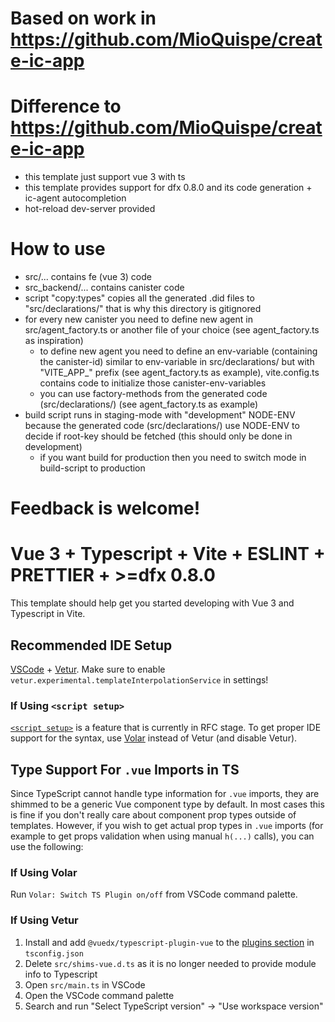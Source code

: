 # Based on work in https://github.com/MioQuispe/create-ic-app
# Difference to https://github.com/MioQuispe/create-ic-app
- this template just support vue 3 with ts
- this template provides support for dfx 0.8.0 and its code generation + ic-agent autocompletion
- hot-reload dev-server provided

# How to use
- src/... contains fe (vue 3) code
- src_backend/... contains canister code
- script "copy:types" copies all the generated .did files to "src/declarations/" that is why this directory is gitignored
- for every new canister you need to define new agent in src/agent_factory.ts or another file of your choice (see agent_factory.ts as inspiration)
  - to define new agent you need to define an env-variable (containing the canister-id) similar to env-variable in src/declarations/ but with "VITE_APP_" prefix (see agent_factory.ts as example), vite.config.ts contains code to initialize those canister-env-variables
  - you can use factory-methods from the generated code (src/declarations/) (see agent_factory.ts as example)
- build script runs in staging-mode with "development" NODE-ENV because the generated code (src/declarations/) use NODE-ENV to decide if root-key should be fetched (this should only be done in development)
  - if you want build for production then you need to switch mode in build-script to production

# Feedback is welcome!

# Vue 3 + Typescript + Vite + ESLINT + PRETTIER + >=dfx 0.8.0

This template should help get you started developing with Vue 3 and Typescript in Vite.

## Recommended IDE Setup

[VSCode](https://code.visualstudio.com/) + [Vetur](https://marketplace.visualstudio.com/items?itemName=octref.vetur). Make sure to enable `vetur.experimental.templateInterpolationService` in settings!

### If Using `<script setup>`

[`<script setup>`](https://github.com/vuejs/rfcs/pull/227) is a feature that is currently in RFC stage. To get proper IDE support for the syntax, use [Volar](https://marketplace.visualstudio.com/items?itemName=johnsoncodehk.volar) instead of Vetur (and disable Vetur).

## Type Support For `.vue` Imports in TS

Since TypeScript cannot handle type information for `.vue` imports, they are shimmed to be a generic Vue component type by default. In most cases this is fine if you don't really care about component prop types outside of templates. However, if you wish to get actual prop types in `.vue` imports (for example to get props validation when using manual `h(...)` calls), you can use the following:

### If Using Volar

Run `Volar: Switch TS Plugin on/off` from VSCode command palette.

### If Using Vetur

1. Install and add `@vuedx/typescript-plugin-vue` to the [plugins section](https://www.typescriptlang.org/tsconfig#plugins) in `tsconfig.json`
2. Delete `src/shims-vue.d.ts` as it is no longer needed to provide module info to Typescript
3. Open `src/main.ts` in VSCode
4. Open the VSCode command palette
5. Search and run "Select TypeScript version" -> "Use workspace version"

